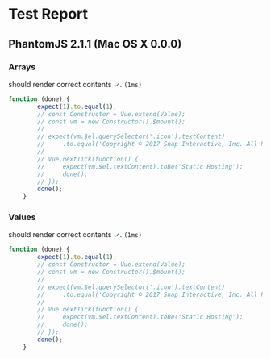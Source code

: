 # Test Report

## PhantomJS 2.1.1 (Mac OS X 0.0.0)

### Arrays

should render correct contents   <span style="color:green">✓</span>. `(1ms)`

```js
function (done) {
        expect(1).to.equal(1);
        // const Constructor = Vue.extend(Value);
        // const vm = new Constructor().$mount();
        //
        // expect(vm.$el.querySelector('.icon').textContent)
        //     .to.equal('Copyright © 2017 Snap Interactive, Inc. All Rights Reserved.');
        //
        // Vue.nextTick(function() {
        //     expect(vm.$el.textContent).toBe('Static Hosting');
        //     done();
        // });
        done();
    }
```


### Values

should render correct contents   <span style="color:green">✓</span>. `(1ms)`

```js
function (done) {
        expect(1).to.equal(1);
        // const Constructor = Vue.extend(Value);
        // const vm = new Constructor().$mount();
        //
        // expect(vm.$el.querySelector('.icon').textContent)
        //     .to.equal('Copyright © 2017 Snap Interactive, Inc. All Rights Reserved.');
        //
        // Vue.nextTick(function() {
        //     expect(vm.$el.textContent).toBe('Static Hosting');
        //     done();
        // });
        done();
    }
```

